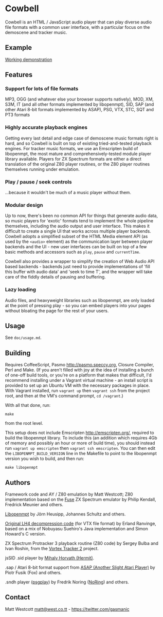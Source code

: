 Cowbell
=======

Cowbell is an HTML / JavaScript audio player that can play diverse audio file formats with a common user interface, with a particular focus on the demoscene and tracker music.

Example
-------
[Working demonstration](https://demozoo.github.io/cowbell/)

Features
--------

### Support for lots of file formats

MP3, OGG (and whatever else your browser supports natively), MOD, XM, S3M, IT (and all other formats implemented by libopenmpt), SID, SAP (and other Atari 8-bit formats implemented by ASAP), PSG, VTX, STC, SQT and PT3 formats

### Highly accurate playback engines

Getting every last detail and edge case of demoscene music formats right is hard, and so Cowbell is built on top of existing tried-and-tested playback engines. For tracker music formats, we use an Emscripten build of libopenmpt, the most mature and comprehensively-tested module player library available. Players for ZX Spectrum formats are either a direct translation of the original Z80 player routines, or the Z80 player routines themselves running under emulation.

### Play / pause / seek controls

...because it wouldn't be much of a music player without them.

### Modular design

Up to now, there's been no common API for things that generate audio data, so music players for 'exotic' formats tend to implement the whole pipeline themselves, including the audio output and user interface. This makes it difficult to create a single UI that works across multiple player backends. Cowbell adopts a simplified subset of the HTML Media element API (as used by the `<audio>` element) as the communication layer between player backends and the UI - new user interfaces can be built on top of a few basic methods and accessors such as `play`, `pause` and `currentTime`.

Cowbell also provides a wrapper to simplify the creation of Web Audio API based backends - backends just need to provide implementations of 'fill this buffer with audio data' and 'seek to time T', and the wrapper will take care of the fiddly details of pausing and buffering.

### Lazy loading

Audio files, and heavyweight libraries such as libopenmpt, are only loaded at the point of pressing play - so you can embed players into your pages without bloating the page for the rest of your users.


Usage
-----

See `doc/usage.md`.


Building
--------

Requires CoffeeScript, Pasmo <http://pasmo.speccy.org>, Closure Compiler, Perl and Make. (If you aren't filled with joy at the idea of installing a bunch of one-off build tools, or you're on a platform that makes that difficult, I'd recommend installing under a Vagrant virtual machine - an install script is provided to set up an Ubuntu VM with the necessary packages in place. With Vagrant installed, run `vagrant up` then `vagrant ssh` from the project root, and then at the VM's command prompt, `cd /vagrant`.)

With all that done, run:

    make

from the root level.

This setup does not include Emscripten <http://emscripten.org/>, required to build the libopenmpt library. To include this (an addition which requires 4Gb of memory and possibly an hour or more of build time), you should instead run `vagrant up emscripten` then `vagrant ssh emscripten`. You can then edit the `LIBOPENMPT_BUILD_VERSION` line in the Makefile to point to the libopenmpt version you wish to build, and then run:

    make libopenmpt


Authors
-------

Framework code and AY / Z80 emulation by Matt Westcott; Z80 implementation based on the [Fuse](http://fuse-emulator.sourceforge.net/) ZX Spectrum emulator by Philip Kendall, Fredrick Meunier and others.

[Libopenmpt](http://lib.openmpt.org/libopenmpt/) by Jörn Heusipp, Johannes Schultz and others.

[Original LH4 decompression code](https://github.com/erlandranvinge/lh4.js/tree/master) (for VTX file format) by Erland Ranvinge, based on a mix of Nobuyasu Suehiro's Java implementation and Simon Howard's C version.

ZX Spectrum Protracker 3 playback routine (Z80 code) by Sergey Bulba and Ivan Roshin, from the [Vortex Tracker 2](http://bulba.untergrund.net/main_e.htm) project.

jsSID .sid player by [Mihaly Horvath (Hermit)](http://hermit.sidrip.com).

.sap / Atari 8-bit format support from [ASAP (Another Slight Atari Player)](http://asap.sourceforge.net/) by Piotr Fusik (Fox) and others.

.sndh player ([psgplay](https://github.com/frno7/psgplay)) by Fredrik Noring ([NoRing](https://demozoo.org/sceners/2515/)) and others.


Contact
-------
Matt Westcott <matt@west.co.tt> - https://twitter.com/gasmanic

